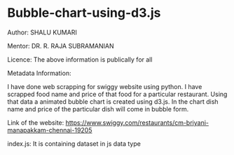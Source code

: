 # Bubble-chart-using-d3.js

Author: SHALU KUMARI

Mentor: DR. R. RAJA SUBRAMANIAN

Licence: The above information is publically for all

Metadata Information:

I have done web scrapping for swiggy website using python. I have scrapped food name and price of that food for a particular restaurant. Using that data a animated bubble chart is created using d3.js. In the chart dish name and price of the particular dish will come in bubble form.

Link of the website: https://www.swiggy.com/restaurants/cm-briyani-manapakkam-chennai-19205

index.js: It is containing dataset in js data type
